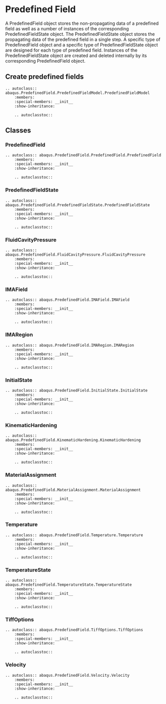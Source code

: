 # Predefined Field

A PredefinedField object stores the non-propagating data of a predefined field as well as a number of instances of the corresponding PredefinedFieldState object. The PredefinedFieldState object stores the propagating data of the predefined field in a single step. A specific type of PredefinedField object and a specific type of PredefinedFieldState object are designed for each type of predefined field. Instances of the PredefinedFieldState object are created and deleted internally by its corresponding PredefinedField object.

## Create predefined fields

```{eval-rst}
.. autoclass:: abaqus.PredefinedField.PredefinedFieldModel.PredefinedFieldModel
    :members:
    :special-members: __init__
    :show-inheritance:

    .. autoclasstoc::
```

## Classes

### PredefinedField

```{eval-rst}
.. autoclass:: abaqus.PredefinedField.PredefinedField.PredefinedField
    :members:
    :special-members: __init__
    :show-inheritance:

    .. autoclasstoc::
```

### PredefinedFieldState

```{eval-rst}
.. autoclass:: abaqus.PredefinedField.PredefinedFieldState.PredefinedFieldState
    :members:
    :special-members: __init__
    :show-inheritance:

    .. autoclasstoc::
```

### FluidCavityPressure

```{eval-rst}
.. autoclass:: abaqus.PredefinedField.FluidCavityPressure.FluidCavityPressure
    :members:
    :special-members: __init__
    :show-inheritance:

    .. autoclasstoc::
```

### IMAField

```{eval-rst}
.. autoclass:: abaqus.PredefinedField.IMAField.IMAField
    :members:
    :special-members: __init__
    :show-inheritance:

    .. autoclasstoc::
```

### IMARegion

```{eval-rst}
.. autoclass:: abaqus.PredefinedField.IMARegion.IMARegion
    :members:
    :special-members: __init__
    :show-inheritance:

    .. autoclasstoc::
```

### InitialState

```{eval-rst}
.. autoclass:: abaqus.PredefinedField.InitialState.InitialState
    :members:
    :special-members: __init__
    :show-inheritance:

    .. autoclasstoc::
```

### KinematicHardening

```{eval-rst}
.. autoclass:: abaqus.PredefinedField.KinematicHardening.KinematicHardening
    :members:
    :special-members: __init__
    :show-inheritance:

    .. autoclasstoc::
```

### MaterialAssignment

```{eval-rst}
.. autoclass:: abaqus.PredefinedField.MaterialAssignment.MaterialAssignment
    :members:
    :special-members: __init__
    :show-inheritance:

    .. autoclasstoc::
```

### Temperature

```{eval-rst}
.. autoclass:: abaqus.PredefinedField.Temperature.Temperature
    :members:
    :special-members: __init__
    :show-inheritance:

    .. autoclasstoc::
```

### TemperatureState

```{eval-rst}
.. autoclass:: abaqus.PredefinedField.TemperatureState.TemperatureState
    :members:
    :special-members: __init__
    :show-inheritance:

    .. autoclasstoc::
```

### TiffOptions

```{eval-rst}
.. autoclass:: abaqus.PredefinedField.TiffOptions.TiffOptions
    :members:
    :special-members: __init__
    :show-inheritance:

    .. autoclasstoc::
```

### Velocity

```{eval-rst}
.. autoclass:: abaqus.PredefinedField.Velocity.Velocity
    :members:
    :special-members: __init__
    :show-inheritance:

    .. autoclasstoc::
```
